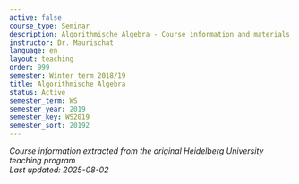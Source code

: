 ```yaml
---
active: false
course_type: Seminar
description: Algorithmische Algebra - Course information and materials.
instructor: Dr. Maurischat
language: en
layout: teaching
order: 999
semester: Winter term 2018/19
title: Algorithmische Algebra
status: Active
semester_term: WS
semester_year: 2019
semester_key: WS2019
semester_sort: 20192
---
```

*Course information extracted from the original Heidelberg University teaching program*  
*Last updated: 2025-08-02*